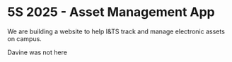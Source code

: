 # 5S 2025 - Asset Management App

We are building a website to help I&TS track and manage electronic assets on campus.

Davine was not here

